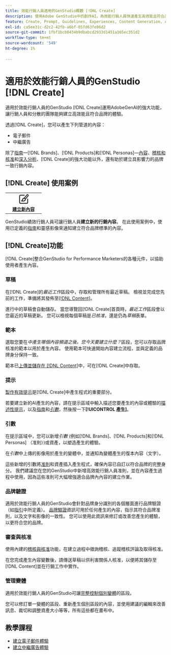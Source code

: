 ```yaml
---
title: 效能行銷人員適用的GenStudio概觀 [!DNL Create]
description: 使用Adobe GenStudio中的創作AI，為效能行銷人員快速產生高效能且符合品牌規範的內容 [!DNL Create]。
feature: Create, Prompt, Guidelines, Experiences, Content Generation, Approval
exl-id: ca5ee31c-d2c2-42fb-a6bf-05fd63fe86d2
source-git-commit: 1fbf1bcb0434b9dbabcd2933d1451a165ec351d2
workflow-type: tm+mt
source-wordcount: '549'
ht-degree: 1%

---
```


# 適用於效能行銷人員的GenStudio [!DNL Create]

適用於效能行銷人員的GenStudio [!DNL Create]運用AdobeGenAI的強大功能，讓行銷人員和分散的團隊能夠建立高效能且符合品牌的體驗。

透過[!DNL Create]，您可以產生下列管道的內容：

* 電子郵件
* 中繼廣告
<!-- * Social media images and ads
* Display ads -->

除了[指南](/help/user-guide/guidelines/overview.md)—[!DNL Brands]、[!DNL Products]和[!DNL Personas]—[內容](/help/user-guide/content/overview.md)、[稽核和核准](/help/user-guide/approvals/overview.md)和[深入分析](/help/user-guide/insights/overview.md)、[!DNL Create]的強大功能以外，還有助於建立具影響力的品牌一致行銷內容。

## [!DNL Create] 使用案例

<table style="table-layout:fixed">
<tr style="border: 0;">
   <td align="center" valign="top" width="100">
      <a href="/help/tutorials/tutorials.md">
      <img alt="建立新內容" src="../../assets/icons/icon-create.svg" width="35">
      </a>
      <div>
         <a href="/help/tutorials/tutorials.md">
         <strong>建立新內容</strong>
         </a>
      </div>
   </td>
   <!-- <td align="center" valign="top" width="100">
      <a href="/help/user-guide/content/overview.md">
      <img alt="Re-use existing content" src="../../assets/icons/icon-addContent.svg" width="35">
      </a>
      <div>
         <a href="/help/user-guide/content/overview.md">
         <strong>Re-use existing content</strong>
         </a>
      </div>
   </td>
   <td align="center" valign="top" width="100">
      <a href="../create/generate-variants.md">
      <img alt="Generate variants of approved content" src="../../assets/icons/icon-template.svg" width="35">
      </a>
      <div>
         <a href="../create/generate-variants.md">
         <strong>Generate variants of approved content</strong>
         </a>
      </div>
   </td> -->
</tr>
</table>

GenStudio績效行銷人員可讓行銷人員&#x200B;**建立新的行銷內容**。 在此使用案例中，使用已定義的[指南](/help/user-guide/guidelines/overview.md)和靈感影像來通知建立符合品牌標準的內容。
<!-- * **Re-use existing content** - In this use case, upload an existing email, ad, or image to GenStudio for Performance Marketers and use the power of Adobe generative AI technology to revise and improve existing content. 
* **Generate variants of approved content** - In this use case, [generate variations of content that is approved by stakeholders](generate-variants.md) and published to [!DNL Content]. -->

## [!DNL Create]功能

[!DNL Create]整合GenStudio for Performance Marketers的各種元件，以協助使用者產生內容。

### 草稿

在[!DNL Create]的&#x200B;_最近工作_&#x200B;區段中，存取和管理所有最近草稿。 檢視並完成您先前的工作，準備將其發佈至[[!DNL Content]](/help/user-guide/content/overview.md)。

進行中的草稿會自動儲存。 當您導覽回[!DNL Create]首頁時，_最近工作_&#x200B;區段會以您最近的草稿更新。 您可以檢視每個草稿是&#x200B;_已核准_，還是仍為&#x200B;_草稿_&#x200B;表單。

### 範本

選取您要在&#x200B;_中產生哪個內容頻道之後。您今天要建立什麼？_&#x200B;區段，您可以存取品牌核准的範本以用於產生內容。 使用範本可快速開始內容建立流程，並與定義的品牌身分保持一致。

範本已[上傳並儲存在 [!DNL Content]](/help/user-guide/content/overview.md)中，可在[!DNL Create]中存取。

### 提示

[製作有效提示](/help/user-guide/effective-prompts.md)是[!DNL Create]中產生程式的重要部分。

若要建立新的AI產生的內容，請在提示區域中輸入描述您要產生的內容或體驗的[描述性提示](/help/user-guide/effective-prompts.md)，以及[指南](/help/user-guide/guidelines/overview.md)和&#x200B;[_引數_](#parameters)，然後按一下&#x200B;**[!UICONTROL 產生]**。

### 引數

在提示區域中，您可以新增&#x200B;_引數_ (例如[!DNL Brands]、[!DNL Products]和[!DNL Personas] （准則）)或資產，以塑造產生的體驗。

在&#x200B;_引數_&#x200B;中上傳的影像用於產生的變體中，並通知為變體產生的復本內容（文字）。

這些新增的引數將[准則](/help/user-guide/guidelines/overview.md)和資產插入產生程式，確保內容已自訂以符合品牌的完整身分。 我們建議您在您的GenStudio中新增高效能行銷人員准則，並在內容產生過程中使用，因為這些准則可大幅增強適合品牌內內容的建立作業。

### 品牌驗證

適用於效能行銷人員的GenStudio會針對品牌身分識別的各個層面進行品牌驗證（如[指引](/help/user-guide/guidelines/overview.md)中所定義）。 [品牌驗證](/help/user-guide/guidelines/brand-validation.md)資訊可用於任何產生的內容，指示其符合品牌准則，以及文字和影像的一致性。 您可以使用此資訊來修訂或改善您產生的體驗，以更符合您的品牌。

### 審查與核准

使用內建的[稽核與核准](/help/user-guide/approvals/overview.md)功能，在建立過程中徵詢稽核、追蹤稽核評論及取得核准。

在您完成產生內容變數後，請傳送草稿以供利害關係人核准，以便將其儲存至[!DNL Content]並在行銷工作中實作。

### 管理變體

適用於效能行銷人員的GenStudio可讓[完整控制個別變體](/help/user-guide/create/manage-variants.md)的區段。

您可以修訂單一變體的區段、重新產生個別區段的內容，並使用建議的編輯來改善訊息、裁切和調整資產大小等等，所有這些都在畫布中。

## 教學課程

* [建立電子郵件體驗](/help/tutorials/create-email-experience.md)
* [建立中繼廣告體驗](/help/tutorials/create-meta-ad.md)

<!-- ### Anatomy of an email experience

## Prerequisites for using Create -->
